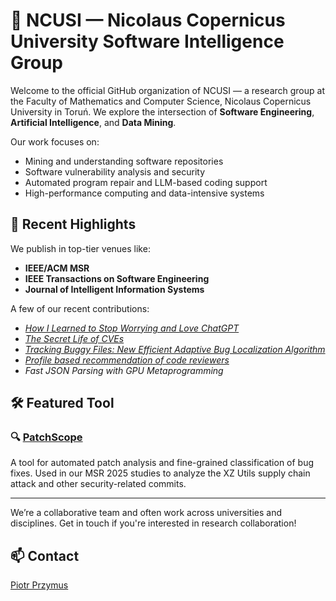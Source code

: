 # 🧠 NCUSI — Nicolaus Copernicus University Software Intelligence Group

Welcome to the official GitHub organization of NCUSI — a research group at the Faculty of Mathematics and Computer Science, Nicolaus Copernicus University in Toruń. We explore the intersection of **Software Engineering**, **Artificial Intelligence**, and **Data Mining**.

Our work focuses on:
- Mining and understanding software repositories
- Software vulnerability analysis and security
- Automated program repair and LLM-based coding support
- High-performance computing and data-intensive systems

## 🔬 Recent Highlights

We publish in top-tier venues like:
- **IEEE/ACM MSR**
- **IEEE Transactions on Software Engineering**
- **Journal of Intelligent Information Systems**

A few of our recent contributions:
- *[How I Learned to Stop Worrying and Love ChatGPT](https://doi.org/10.1145/3643991.3645073)*
- *[The Secret Life of CVEs](https://doi.org/10.1109/MSR59073.2023.00056)*
- *[Tracking Buggy Files: New Efficient Adaptive Bug Localization Algorithm](https://doi.org/10.1109/TSE.2021.3064447)*
- *[Profile based recommendation of code reviewers](https://link.springer.com/article/10.1007/s10844-017-0484-1)*
- *Fast JSON Parsing with GPU Metaprogramming*

## 🛠 Featured Tool

### 🔍 [PatchScope](https://github.com/ncusi/PatchScope)
A tool for automated patch analysis and fine-grained classification of bug fixes. Used in our MSR 2025 studies to analyze the XZ Utils supply chain attack and other security-related commits.

---

We’re a collaborative team and often work across universities and disciplines. Get in touch if you're interested in research collaboration!

## 📫 Contact

[Piotr Przymus](https://scholar.google.com/citations?user=WIQpqI0AAAAJ&hl=en)
